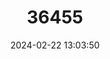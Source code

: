 ---
title: "36455"
category: "Freziera rufescens"
draft: false
date: 2024-02-22 13:03:50
languages:
  Spanish; Castilian: ["Aliso Colorado"]
---